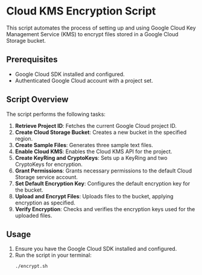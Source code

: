 # Cloud KMS Encryption Script

This script automates the process of setting up and using Google Cloud Key Management Service (KMS) to encrypt files stored in a Google Cloud Storage bucket.

## Prerequisites

- Google Cloud SDK installed and configured.
- Authenticated Google Cloud account with a project set.

## Script Overview

The script performs the following tasks:

1. **Retrieve Project ID**: Fetches the current Google Cloud project ID.
2. **Create Cloud Storage Bucket**: Creates a new bucket in the specified region.
3. **Create Sample Files**: Generates three sample text files.
4. **Enable Cloud KMS**: Enables the Cloud KMS API for the project.
5. **Create KeyRing and CryptoKeys**: Sets up a KeyRing and two CryptoKeys for encryption.
6. **Grant Permissions**: Grants necessary permissions to the default Cloud Storage service account.
7. **Set Default Encryption Key**: Configures the default encryption key for the bucket.
8. **Upload and Encrypt Files**: Uploads files to the bucket, applying encryption as specified.
9. **Verify Encryption**: Checks and verifies the encryption keys used for the uploaded files.

## Usage

1. Ensure you have the Google Cloud SDK installed and configured.
2. Run the script in your terminal:
   ```bash
   ./encrypt.sh
